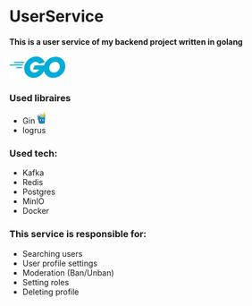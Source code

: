 # UserService

#### This is a user service of my backend project written in golang
<img src="img.png" alt="Gin" width="100">

### Used libraires
- Gin <img src="img_1.png" alt="Gin" height="20">
- logrus

### Used tech:
- Kafka 
- Redis
- Postgres
- MinIO
- Docker

### This service is responsible for:
- Searching users
- User profile settings
- Moderation (Ban/Unban)
- Setting roles
- Deleting profile
